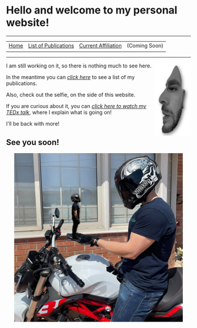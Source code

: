 # Hello and welcome to my personal website!
---
|||||
|:-:|:-:|:-:|:-:|
|[Home](https://phivph.github.io)|[List of Publications](https://phivph.github.io/publications/)|[Current Affiliation](https://www.nkonstantinou.com)|(Coming Soon)|
|||||

---

<img align="right" width="100" height="200" src="selfillussion.jpg">


I am still working on it, so there is nothing much to see here.

In the meantime you can [*click here*](https://phivph.github.io/publications/) to see a list of my publications.

Also, check out the selfie, on the side of this website. 

If you are curious about it, you can [*click here to watch my TEDx talk*](https://www.ted.com/talks/phivos_phylactou_beyond_what_our_eyes_perceive "Beyond what our Eyes Perceive"), where I explain what is going on! 


I'll be back with more! 

**See you soon!**
---

<div align="center">
  <img width="460" height="460" src="me_on_bike.jpg">
</div>

